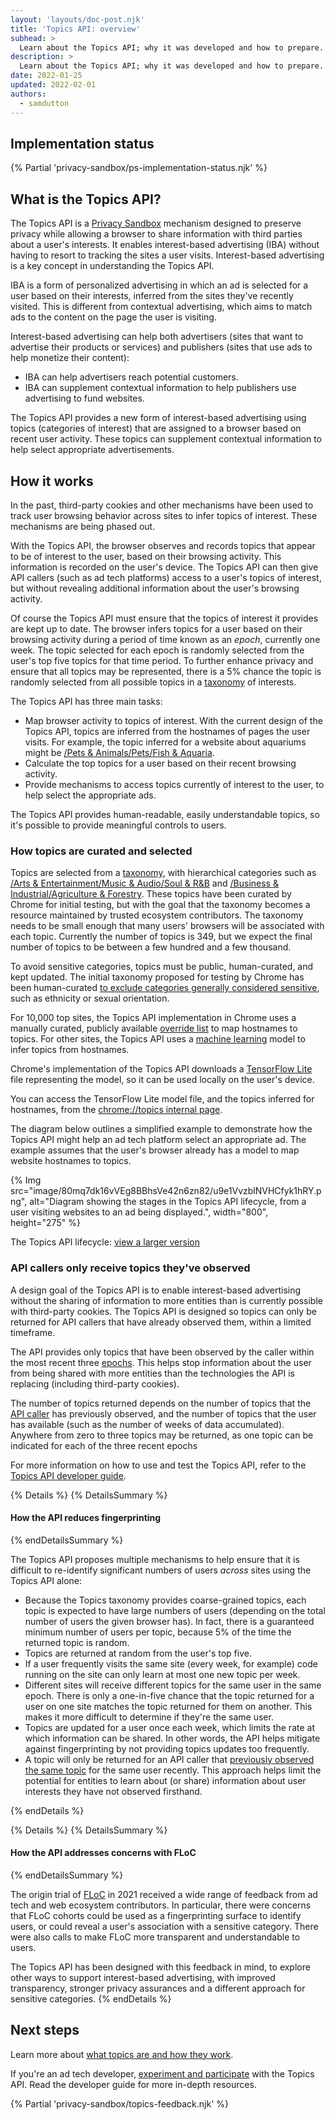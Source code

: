 ```yaml
---
layout: 'layouts/doc-post.njk'
title: 'Topics API: overview'
subhead: >
  Learn about the Topics API; why it was developed and how to prepare. 
description: >
  Learn about the Topics API; why it was developed and how to prepare. 
date: 2022-01-25
updated: 2022-02-01
authors:
  - samdutton
---
```



## Implementation status

{% Partial 'privacy-sandbox/ps-implementation-status.njk' %}

## What is the Topics API?

The Topics API is a [Privacy Sandbox](/docs/privacy-sandbox/overview/) mechanism designed to preserve privacy while allowing a browser to share information with third parties about a user's interests. It enables interest-based advertising (IBA) without having to resort to tracking the sites a user visits. 
Interest-based advertising is a key concept in understanding the Topics API.

IBA is a form of personalized advertising in which an ad is selected for a user based on their interests, inferred from the sites they've recently visited. This is different from contextual advertising, which aims to match ads to the content on the page the user is visiting.

Interest-based advertising can help both advertisers (sites that want to advertise their products or services)  and publishers (sites that use ads to help monetize their content):

- IBA can help advertisers reach potential customers.
- IBA can supplement contextual information to help publishers use advertising to fund websites.

The Topics API provides a new form of interest-based advertising using topics (categories of interest) that are assigned to a browser based on recent user activity. These topics can supplement contextual information to help select appropriate advertisements.


## How it works

In the past, third-party cookies and other mechanisms have been used to track user browsing behavior across sites to infer topics of interest. These mechanisms are being phased out.

With the Topics API, the browser observes and records topics that appear to be of interest to the user, based on their browsing activity. This information is recorded on the user's device. The Topics API can then give API callers (such as ad tech platforms) access to a user's topics of interest, but without revealing additional information about the user's browsing activity.

Of course the Topics API must ensure that the topics of interest it provides are kept up to date. The browser infers topics for a user based on their browsing activity during a period of time known as an *epoch*, currently one week. The topic selected for each epoch is randomly selected from the user's top five topics for that time period. To further enhance privacy and ensure that all topics may be represented, there is a 5% chance the topic is randomly selected from all possible topics in a [taxonomy](https://github.com/jkarlin/topics/blob/main/taxonomy_v1.md) of interests.

The Topics API has three main tasks:

-   Map browser activity to topics of interest. With the current design of the Topics API, topics are inferred from the hostnames of pages the user visits. For example, the topic inferred for a website about aquariums might be [/Pets & Animals/Pets/Fish & Aquaria](https://github.com/patcg-individual-drafts/topics/blob/main/taxonomy_v1.md#:~:text=/Pets%20%26%20Animals/Pets/Fish%20%26%20Aquaria).
-   Calculate the top topics for a user based on their recent browsing activity.
-   Provide mechanisms to access topics currently of interest to the user, to help select the appropriate ads.

The Topics API provides human-readable, easily understandable topics, so it's possible to provide meaningful controls to users.

### How topics are curated and selected

Topics are selected from a [taxonomy](https://github.com/jkarlin/topics/blob/main/taxonomy_v1.md), with hierarchical categories such as [/Arts & Entertainment/Music & Audio/Soul & R&B](https://github.com/patcg-individual-drafts/topics/blob/main/taxonomy_v1.md#:~:text=/Arts%20%26%20Entertainment/Music%20%26%20Audio/Soul%20%26%20R%26B) and [/Business & Industrial/Agriculture & Forestry](https://github.com/patcg-individual-drafts/topics/blob/main/taxonomy_v1.md#:~:text=106-,/Business%20%26%20Industrial/Agriculture%20%26%20Forestry,-107). These topics have been curated by Chrome for initial testing, but with the goal that the taxonomy becomes a resource maintained by trusted ecosystem contributors. The taxonomy needs to be small enough that many users' browsers will be associated with each topic. Currently the number of topics is 349, but we expect the final number of topics to be between a few hundred and a few thousand.

To avoid sensitive categories, topics must be public, human-curated, and kept updated. The initial taxonomy proposed for testing by Chrome has been human-curated [to exclude categories generally considered sensitive](https://github.com/patcg-individual-drafts/topics#meeting-the-privacy-goals:~:text=of%20a%20page.-,The,-topics%20revealed%20by), such as ethnicity or sexual orientation.

For 10,000 top sites, the Topics API implementation in Chrome uses a manually curated, publicly available [override list](/docs/privacy-sandbox/topics/#colab:~:text=override_list.pb.gz) to map hostnames to topics. For other sites, the Topics API uses a [machine learning](https://royalsociety.org/topics-policy/projects/machine-learning/what-is-machine-learning-infographic/) model to infer topics from hostnames. 

Chrome's implementation of the Topics API downloads a [TensorFlow Lite](/docs/privacy-sandbox/topics/tensorflow.org/lite/guide) file representing the model, so it can be used locally on the user's device. 

You can access the TensorFlow Lite model file, and the topics inferred for hostnames, from the [chrome://topics internal page](/docs/privacy-sandbox/topics/#view-inferred-topics).

The diagram below outlines a simplified example to demonstrate how the Topics API might help an ad tech platform select an appropriate ad. The example assumes that the user's browser already has a model to map website hostnames to topics.

{% Img src="image/80mq7dk16vVEg8BBhsVe42n6zn82/u9e1VvzblNVHCfyk1hRY.png",
  alt="Diagram showing the stages in the Topics API lifecycle, from a user visiting websites to an ad
  being displayed.", width="800", height="275" %}

The Topics API lifecycle: [view a larger version](https://wd.imgix.net/image/80mq7dk16vVEg8BBhsVe42n6zn82/u9e1VvzblNVHCfyk1hRY.png?auto=format&w=1600)

### API callers only receive topics they've observed

A design goal of the Topics API is to enable interest-based advertising without the sharing of information to more entities than is currently possible with third-party cookies. The Topics API is designed so topics can only be returned for API callers that have already observed them, within a limited timeframe.

The API provides only topics that have been observed by the caller within the most recent three [epochs](/docs/privacy-sandbox/topics/#epoch). This helps stop information about the user from being shared with more entities than the technologies the API is replacing (including third-party cookies).

The number of topics returned  depends on the number of topics that the [API caller](/docs/privacy-sandbox/topics/#caller) has previously observed, and the number of topics that the user has available (such as the number of weeks of data accumulated). Anywhere from zero to three topics may be returned, as one topic can be indicated for each of the three recent epochs

For more information on how to use and test the Topics API, refer to the [Topics API developer guide](/docs/privacy-sandbox/topics/).

{% Details %}
{% DetailsSummary %}
#### How the API reduces fingerprinting
{% endDetailsSummary %}

The Topics API proposes multiple mechanisms to help ensure that it is difficult to re-identify significant numbers of users *across* sites using the Topics API alone:

- Because the Topics taxonomy provides  coarse-grained topics, each topic is expected to have large numbers of users (depending on the total number of users the given browser has). In fact, there is a guaranteed minimum number of users per topic, because 5% of the time the returned topic is random.
- Topics are returned at random from the user's top five.
- If a user frequently visits the same site (every week, for example) code running on the site can only learn at most one new topic per week.
- Different sites will receive different topics for the same user in the same epoch. There is only a one-in-five chance that the topic returned for a user on one site matches the topic returned for them on another. This makes it more difficult to determine if they're the same user.
- Topics are updated for a user once each week, which limits the rate at which information can be shared. In other words, the API helps mitigate against fingerprinting by not providing topics updates too frequently.
- A topic will only be returned for an API caller that [previously observed the same topic](/docs/privacy-sandbox/topics/#observed-topics) for the same user recently. This approach helps limit the potential for entities to learn about (or share) information about user interests they have not observed firsthand.

{% endDetails %}

{% Details %}
{% DetailsSummary %}
#### How the API addresses concerns with FLoC
{% endDetailsSummary %}

The origin trial of [FLoC](https://github.com/WICG/floc) in 2021 received a wide range of feedback from ad tech and web ecosystem contributors. In particular, there were concerns that FLoC cohorts could be used as a fingerprinting surface to identify users, or could reveal a user's association with a sensitive category. There were also calls to make FLoC more transparent and understandable to users.

The Topics API has been designed with this feedback in mind, to explore other ways to support interest-based advertising, with improved transparency, stronger privacy assurances and a different approach for sensitive categories.
{% endDetails %}

## Next steps

Learn more about [what topics are and how they work](/docs/privacy-sandbox/topics/topic-classification/).

If you're an ad tech developer, [experiment and participate](/docs/privacy-sandbox/topics-experiment/) with the Topics API. Read the developer guide for more in-depth resources.

{% Partial 'privacy-sandbox/topics-feedback.njk' %}

